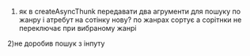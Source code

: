 1) як в createAsyncThunk передавати два агрументи для пошуку по жанру і атребут на сотінку нову?
по жанрах сортує а сорітнки не переключає при вибраному жанрі

2)не доробив пошук з інпуту